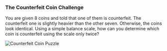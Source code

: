 ### The Counterfeit Coin Challenge

You are given 8 coins and told that one of them is counterfeit. The counterfeit one is slightly heavier than the other seven. Otherwise, the coins look identical. Using a simple balance scale, how can you determine which coin is counterfeit using the scale only twice?



![Counterfeit Coin Puzzle](https://media.istockphoto.com/photos/empty-balance-scale-picture-id491166800)
